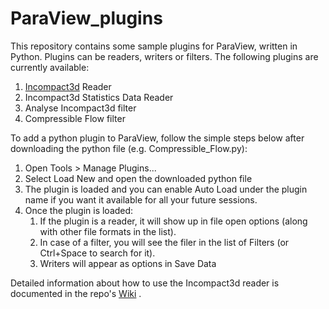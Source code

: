 # ParaView_plugins
This repository contains some sample plugins for ParaView, written in Python. Plugins can be readers, writers or filters. The following plugins are currently available:
1. [Incompact3d](https://www.incompact3d.com/) Reader
2. Incompact3d Statistics Data Reader
3. Analyse Incompact3d filter
4. Compressible Flow filter


To add a python plugin to ParaView, follow the simple steps below after downloading the python file (e.g. Compressible_Flow.py):
1. Open Tools > Manage Plugins...
2. Select Load New and open the downloaded python file 
3. The plugin is loaded and you can enable Auto Load under the plugin name if you want it available for all your future sessions.
4. Once the plugin is loaded:
   1. If the plugin is a reader, it will show up in file open options (along with other file formats in the list). 
   2. In case of a filter, you will see the filer in the list of Filters (or Ctrl+Space to search for it).
   3. Writers will appear as options in Save Data 

Detailed information about how to use the Incompact3d reader is documented in the repo's [Wiki](https://github.com/rajesh-ae/ParaView_plugins/wiki) . 
